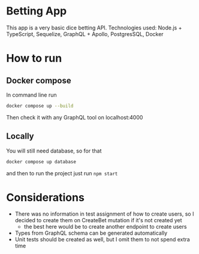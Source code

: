 # Betting App
This app is a very basic dice betting API.
Technologies used: Node.js + TypeScript, Sequelize, GraphQL + Apollo, PostgresSQL, Docker
# How to run
## Docker compose
In command line run
```bash
docker compose up --build
```
Then check it with any GraphQL tool on localhost:4000

## Locally
You will still need database, so for that
```bash
docker compose up database
```
and then to run the project just run `npm start`

# Considerations
* There was no information in test assignment of how to create users, so I decided to create them on CreateBet mutation if it's not created yet
  * the best here would be to create another endpoint to create users
* Types from GraphQL schema can be generated automatically
* Unit tests should be created as well, but I omit them to not spend extra time
